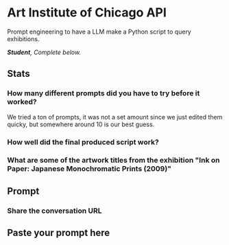 # Art Institute of Chicago API

Prompt engineering to have a LLM make a Python script to query exhibitions.

***Student**, Complete below.*

## Stats

### How many different prompts did you have to try before it worked?
We tried a ton of prompts, it was not a set amount since we just edited them quicky, but somewhere around 10 is our best guess. 

### How well did the final produced script work?

### What are some of the artwork titles from the exhibition "Ink on Paper: Japanese Monochromatic Prints (2009)"

## Prompt

### Share the conversation URL

## Paste your prompt here
